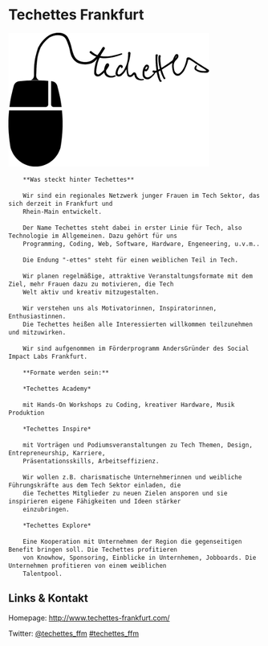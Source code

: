 # Techettes Frankfurt
![Techettes Frankfurt](./techettes.logo.png)


        **Was steckt hinter Techettes**

        Wir sind ein regionales Netzwerk junger Frauen im Tech Sektor, das sich derzeit in Frankfurt und
        Rhein-Main entwickelt.

        Der Name Techettes steht dabei in erster Linie für Tech, also Technologie im Allgemeinen. Dazu gehört für uns
        Programming, Coding, Web, Software, Hardware, Engeneering, u.v.m..

        Die Endung "-ettes" steht für einen weiblichen Teil in Tech.

        Wir planen regelmäßige, attraktive Veranstaltungsformate mit dem Ziel, mehr Frauen dazu zu motivieren, die Tech
        Welt aktiv und kreativ mitzugestalten.

        Wir verstehen uns als Motivatorinnen, Inspiratorinnen, Enthusiastinnen.
        Die Techettes heißen alle Interessierten willkommen teilzunehmen und mitzuwirken.

        Wir sind aufgenommen im Förderprogramm AndersGründer des Social Impact Labs Frankfurt.

        **Formate werden sein:**

        *Techettes Academy*

        mit Hands-On Workshops zu Coding, kreativer Hardware, Musik Produktion

        *Techettes Inspire*

        mit Vorträgen und Podiumsveranstaltungen zu Tech Themen, Design, Entrepreneurship, Karriere,
        Präsentationsskills, Arbeitseffizienz.

        Wir wollen z.B. charismatische Unternehmerinnen und weibliche Führungskräfte aus dem Tech Sektor einladen, die
        die Techettes Mitglieder zu neuen Zielen ansporen und sie inspirieren eigene Fähigkeiten und Ideen stärker
        einzubringen.

        *Techettes Explore*

        Eine Kooperation mit Unternehmen der Region die gegenseitigen Benefit bringen soll. Die Techettes profitieren
        von Knowhow, Sponsoring, Einblicke in Unternhemen, Jobboards. Die Unternehmen profitieren von einem weiblichen
        Talentpool.
    

## Links &amp; Kontakt

Homepage: <http://www.techettes-frankfurt.com/>


Twitter: [@techettes_ffm](https://twitter.com/@techettes_ffm) [#techettes_ffm](https://twitter.com/search?q=%23techettes_ffm)









